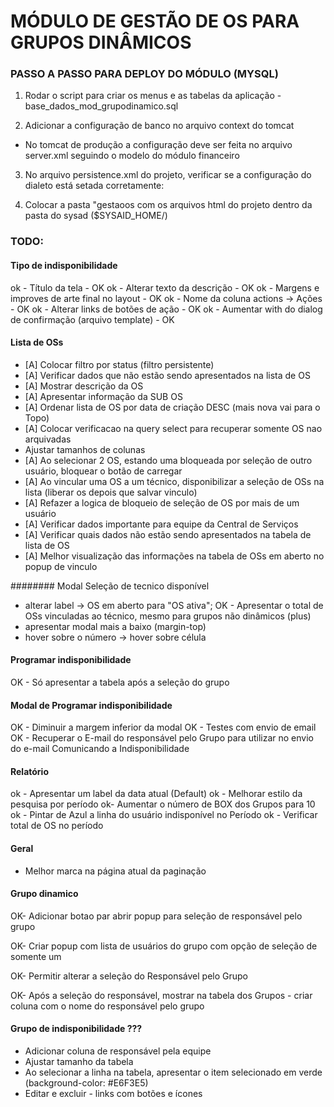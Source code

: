 # MÓDULO DE GESTÃO DE OS PARA GRUPOS DINÂMICOS 

### PASSO A PASSO PARA DEPLOY DO MÓDULO (MYSQL)

1. Rodar o script para criar os menus e as tabelas da aplicação 
-base_dados_mod_grupodinamico.sql

2. Adicionar a configuração de banco no arquivo context do tomcat 
- No tomcat de produção a configuração deve ser feita no arquivo server.xml seguindo o modelo do módulo financeiro

<!-- Configuracao do MySql --!>
  <Resource name="jdbc/sysaid" auth="Container"
    type="javax.sql.DataSource" driverClassName="com.mysql.jdbc.Driver"
    url="jdbc:mysql://localhost:3306/sysaid"
    username="root" password="rootdb" maxActive="20" maxIdle="10" maxWait="-1"/>
	
<!-- /Configuracao do MySql -->

3. No arquivo persistence.xml do projeto, verificar se a configuração do dialeto está setada corretamente:
  <property name="hibernate.dialect" value="org.hibernate.dialect.Oracle10gDialect"/>
  <property name="hibernate.default_schema" value="SYSAIDHOM"/>

4. Colocar a pasta "gestaoos com os arquivos html do projeto dentro da pasta do sysad ($SYSAID_HOME/)


### TODO:

#### Tipo de indisponibilidade
  ok - Título da tela - OK
  ok - Alterar texto da descrição - OK
  ok - Margens e improves de arte final no layout - OK
  ok - Nome da coluna actions -> Ações - OK
  ok - Alterar links de botões de ação - OK
  ok - Aumentar with do dialog de confirmação (arquivo template) - OK

#### Lista de OSs
  - [A] Colocar filtro por status (filtro persistente)
  - [A] Verificar dados que não estão sendo apresentados na lista de OS
  - [A] Mostrar descrição da OS
  - [A] Apresentar informação da SUB OS
  - [A] Ordenar lista de OS por data de criação DESC (mais nova vai para o Topo) 
  - [A] Colocar verificacao na query select para recuperar somente OS nao arquivadas
  - Ajustar tamanhos de colunas
  - [A] Ao selecionar 2 OS, estando uma bloqueada por seleção de outro usuário, bloquear o botão de carregar
  - [A] Ao vincular uma OS a um técnico, disponibilizar a seleção de OSs na lista (liberar os depois que salvar vinculo)
  - [A] Refazer a logica de bloqueio de seleção de OS por mais de um usuário 
  - [A] Verificar dados importante para equipe da Central de Serviços
  - [A] Verificar quais dados não estão sendo apresentados na tabela de lista de OS
  - [A] Melhor visualização das informações na tabela de OSs em aberto no popup de vinculo
  

  ######## Modal Seleção de tecnico disponível
  - alterar label -> OS em aberto para "OS ativa";
  OK - Apresentar o total de OSs vinculadas ao técnico, mesmo para grupos não dinâmicos (plus)
  - apresentar modal mais a baixo (margin-top)
  - hover sobre o número -> hover sobre célula

#### Programar indisponibilidade
OK - Só apresentar a tabela após a seleção do grupo

#### Modal de Programar indisponibilidade
OK - Diminuir a margem inferior da modal
OK - Testes com envio de email
OK - Recuperar o E-mail do responsável pelo Grupo para utilizar no envio do e-mail Comunicando a Indisponibilidade

#### Relatório
ok - Apresentar um label da data atual (Default)
ok - Melhorar estilo da pesquisa por período
ok- Aumentar o número de BOX dos Grupos para 10
ok - Pintar de Azul a linha do usuário indisponível no Período
ok - Verificar total de OS no período


#### Geral
- Melhor marca na página atual da paginação

#### Grupo dinamico
OK- Adicionar botao par abrir popup para seleção de responsável pelo grupo
 
OK- Criar popup com lista de usuários do grupo com opção de seleção de somente um

OK- Permitir alterar a seleção do Responsável pelo Grupo

OK- Após a seleção do responsável, mostrar na tabela dos Grupos - criar coluna com o nome do responsável pelo grupo

#### Grupo de indisponibilidade ???
  - Adicionar coluna de responsável pela equipe
  - Ajustar tamanho da tabela
  - Ao selecionar a linha na tabela, apresentar o item selecionado em verde (background-color: #E6F3E5)
  - Editar e excluir - links com botões e ícones



